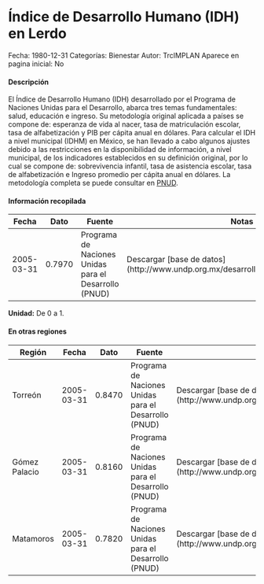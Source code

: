 Índice de Desarrollo Humano (IDH) en Lerdo
=====

Fecha: 1980-12-31
Categorías: Bienestar
Autor: TrcIMPLAN
Aparece en pagina inicial: No

#### Descripción

El Índice de Desarrollo Humano (IDH) desarrollado por el Programa de Naciones Unidas para el Desarrollo, abarca tres temas fundamentales: salud, educación e ingreso. Su metodología original aplicada a países se compone de: esperanza de vida al nacer, tasa de matriculación escolar, tasa de alfabetización y PIB per cápita anual en dólares. Para calcular el IDH a nivel municipal (IDHM) en México, se han llevado a cabo algunos ajustes debido a las restricciones en la disponibilidad de información, a nivel municipal, de los indicadores establecidos en su definición original, por lo cual se compone de: sobrevivencia infantil, tasa de asistencia escolar, tasa de alfabetización e Ingreso promedio per cápita anual en dólares. La metodología completa se puede consultar en [PNUD](http://www.undp.org.mx/desarrollohumano/disco/index.html).

#### Información recopilada

<table class="table table-hover table-bordered matriz">
<thead>
<tr>
<th>Fecha</th>
<th>Dato</th>
<th>Fuente</th>
<th>Notas</th>
</tr>
</thead>
<tbody>
<tr>
<td>2005-03-31</td>
<td class="derecha">0.7970</td>
<td>Programa de Naciones Unidas para el Desarrollo (PNUD)</td>
<td>Descargar [base de datos](http://www.undp.org.mx/desarrollohumano/disco/index.html)</td>
</tr>
</tbody>
</table>

<b>Unidad:</b> De 0 a 1.




#### En otras regiones

<table class="table table-hover table-bordered matriz">
<thead>
<tr>
<th>Región</th>
<th>Fecha</th>
<th>Dato</th>
<th>Fuente</th>
<th>Notas</th>
</tr>
</thead>
<tbody>
<tr>
<td>Torreón</td>
<td>2005-03-31</td>
<td class="derecha">0.8470</td>
<td>Programa de Naciones Unidas para el Desarrollo (PNUD)</td>
<td>Descargar [base de datos](http://www.undp.org.mx/desarrollohumano/disco/index.html)</td>
</tr>
<tr>
<td>Gómez Palacio</td>
<td>2005-03-31</td>
<td class="derecha">0.8160</td>
<td>Programa de Naciones Unidas para el Desarrollo (PNUD)</td>
<td>Descargar [base de datos](http://www.undp.org.mx/desarrollohumano/disco/index.html)</td>
</tr>
<tr>
<td>Matamoros</td>
<td>2005-03-31</td>
<td class="derecha">0.7820</td>
<td>Programa de Naciones Unidas para el Desarrollo (PNUD)</td>
<td>Descargar [base de datos](http://www.undp.org.mx/desarrollohumano/disco/index.html)</td>
</tr>
</tbody>
</table>

